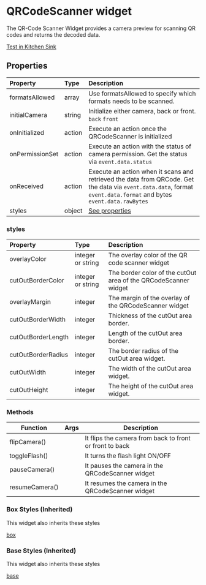 # QRCodeScanner widget

The QR-Code Scanner Widget provides a camera preview for scanning QR codes and returns the decoded data.

[Test in Kitchen Sink](https://studio.ensembleui.com/app/e24402cb-75e2-404c-866c-29e6c3dd7992/screen/ykDZEs5NKh8WHFdZtM8A)

## Properties

| Property | Type   | Description                      |
| :------- | :----- | :------------------------------- |
| formatsAllowed    | array | Use formatsAllowed to specify which formats needs to be scanned. |
| initialCamera           | string  | Initialize either camera, back or front. `back` `front`                                                                        |
| onInitialized | action | Execute an action once the QRCodeScanner is initialized                                                       |
| onPermissionSet | action | Execute an action with the status of camera permission. Get the status via ```event.data.status```                                                       |
| onReceived | action | Execute an action when it scans and retrieved the data from QRCode. Get the data via ```event.data.data```, format ```event.data.format``` and bytes ```event.data.rawBytes```                                                       |
| styles   | object | [See properties](#styles)        |

### styles

| Property                     | Type              | Description                                                                                                                                                                                                                                                                                                                          |
| :--------------------------- | :---------------- | :----------------------------------------------------------------------------------------------------------------------------------------------------------------------------------------------------------------------------------------------------------------------------------------------------------------------------------- |
| overlayColor                     | integer or string           | The overlay color of the QR code scanner widget                                                                                                                                                                                 |
| cutOutBorderColor                     | integer or string           | The border color of the cutOut area of the QRCodeScanner widget                                                                                                                                                                                 |
| overlayMargin                     | integer           | The margin of the overlay of the QRCodeScanner widget                                                                                                                                                                                 |
| cutOutBorderWidth                  | integer           | Thickness of the cutOut area border.                                                                                                     |
| cutOutBorderLength                  | integer           | Length of the cutOut area border.                                                                                                     |
| cutOutBorderRadius             | integer           | The border radius of the cutOut area widget.                                                                                                     |
| cutOutWidth                    | integer           | The width of the cutOut area widget.                                                                                                     |
| cutOutHeight                   | integer           | The height of the cutOut area widget.                                                                                                     |

### Methods 
| Function | Args |  Description | 
| ---| ---| --- |
|flipCamera() | | It flips the camera from back to front or front to back |
|toggleFlash() | | It turns the flash light ON/OFF |
|pauseCamera() | | It pauses the camera in the QRCodeScanner widget |
|resumeCamera() | | It resumes the camera in the QRCodeScanner widget |

### Box Styles (Inherited)
This widget also inherits these styles

[box](_snippets/box-styles.md ':include')

### Base Styles (Inherited)
This widget also inherits these styles

[base](_snippets/base-styles.md ':include')
